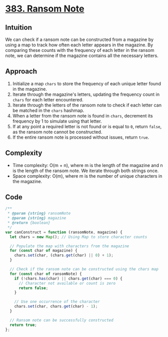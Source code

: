 # [383. Ransom Note](https://leetcode.com/problems/ransom-note/description/)

## Intuition

We can check if a ransom note can be constructed from a magazine by using a map to track how often each letter appears in the magazine. By comparing these counts with the frequency of each letter in the ransom note, we can determine if the magazine contains all the necessary letters.

## Approach

1. Initialize a map `chars` to store the frequency of each unique letter found in the magazine.
2. Iterate through the magazine's letters, updating the frequency count in `chars` for each letter encountered.
3. Iterate through the letters of the ransom note to check if each letter can be matched in the `chars` hashmap.
4. When a letter from the ransom note is found in `chars`, decrement its frequency by 1 to simulate using that letter.
5. If at any point a required letter is not found or is equal to `0`, return `false`, as the ransom note cannot be constructed.
6. If the entire ransom note is processed without issues, return `true`.

## Complexity

- Time complexity: O(m + n), where m is the length of the magazine and n is the length of the ransom note. We iterate through both strings once.
- Space complexity: O(m), where m is the number of unique characters in the magazine.

## Code

```javascript
/**
 * @param {string} ransomNote
 * @param {string} magazine
 * @return {boolean}
 */
var canConstruct = function (ransomNote, magazine) {
  let chars = new Map(); // Using Map to store character counts

  // Populate the map with characters from the magazine
  for (const char of magazine) {
    chars.set(char, (chars.get(char) || 0) + 1);
  }

  // Check if the ransom note can be constructed using the chars map
  for (const char of ransomNote) {
    if (!chars.has(char) || chars.get(char) === 0) {
      // Character not available or count is zero
      return false;
    }

    // Use one occurrence of the character
    chars.set(char, chars.get(char) - 1);
  }

  // Ransom note can be successfully constructed
  return true;
};
```
